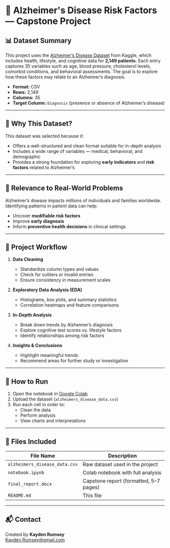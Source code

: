 # 🧠 Alzheimer's Disease Risk Factors — Capstone Project

## 📊 Dataset Summary

This project uses the [Alzheimer’s Disease Dataset](https://www.kaggle.com/datasets/rabieelkharoua/alzheimers-disease-dataset) from Kaggle, which includes health, lifestyle, and cognitive data for **2,149 patients**. Each entry captures 35 variables such as age, blood pressure, cholesterol levels, comorbid conditions, and behavioral assessments. The goal is to explore how these factors may relate to an Alzheimer’s diagnosis.

- **Format:** CSV
- **Rows:** 2,149
- **Columns:** 35
- **Target Column:** `Diagnosis` (presence or absence of Alzheimer’s disease)

---

## 🎯 Why This Dataset?

This dataset was selected because it:
- Offers a well-structured and clean format suitable for in-depth analysis
- Includes a wide range of variables — medical, behavioral, and demographic
- Provides a strong foundation for exploring **early indicators** and **risk factors** related to Alzheimer’s

---

## 🧠 Relevance to Real-World Problems

Alzheimer’s disease impacts millions of individuals and families worldwide. Identifying patterns in patient data can help:
- Uncover **modifiable risk factors**
- Improve **early diagnosis**
- Inform **preventive health decisions** in clinical settings

---

## 🧪 Project Workflow

1. **Data Cleaning**  
   - Standardize column types and values  
   - Check for outliers or invalid entries  
   - Ensure consistency in measurement scales

2. **Exploratory Data Analysis (EDA)**  
   - Histograms, box plots, and summary statistics  
   - Correlation heatmaps and feature comparisons  

3. **In-Depth Analysis**  
   - Break down trends by Alzheimer’s diagnosis  
   - Explore cognitive test scores vs. lifestyle factors  
   - Identify relationships among risk factors  

4. **Insights & Conclusions**  
   - Highlight meaningful trends  
   - Recommend areas for further study or investigation  

---

## 🧰 How to Run

1. Open the notebook in [Google Colab](https://colab.research.google.com/)
2. Upload the dataset (`alzheimers_disease_data.csv`)
3. Run each cell in order to:
   - Clean the data
   - Perform analysis
   - View charts and interpretations

---

## 📎 Files Included

| File Name                     | Description                             |
|------------------------------|-----------------------------------------|
| `alzheimers_disease_data.csv`| Raw dataset used in the project         |
| `notebook.ipynb`             | Colab notebook with full analysis       |
| `final_report.docx`          | Capstone report (formatted, 5–7 pages)  |
| `README.md`                  | This file                               |

---

## 📬 Contact

Created by **Kayden Rumsey**  
Kayden.Rumsey@gmail.com
